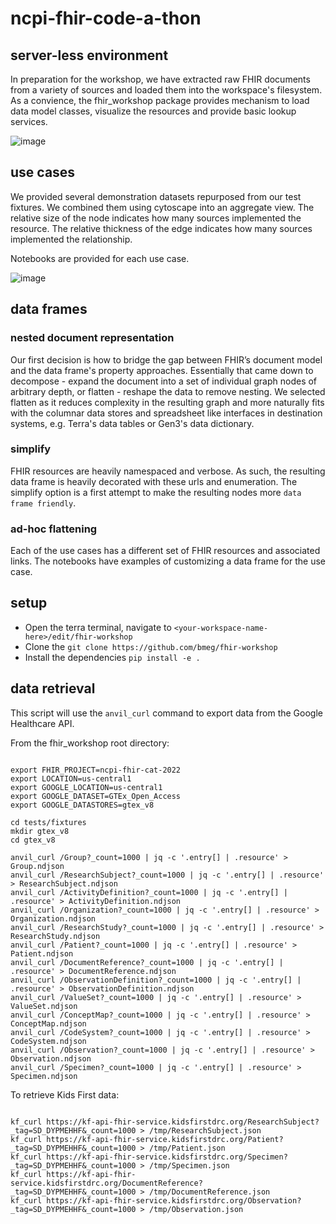 
# ncpi-fhir-code-a-thon


## server-less environment

In preparation for the workshop, we have extracted raw FHIR documents from a variety of sources and loaded them into the workspace's filesystem.  As a convience, the fhir_workshop package provides mechanism to load data model classes, visualize the resources and provide basic lookup services.


![image](https://user-images.githubusercontent.com/47808/175333024-efe2f94b-bf8a-4545-8d25-604de6f95257.png)



## use cases


We provided several demonstration datasets repurposed from our test fixtures.  We combined them using cytoscape into an aggregate view.  The relative size of the node indicates how many sources implemented the resource.  The relative thickness of the edge indicates how many sources implemented the relationship.  

Notebooks are provided for each use case.

![image](https://user-images.githubusercontent.com/47808/175310198-d519e6f7-f67e-4aba-b260-ac543a5f10d6.png)



## data frames

### nested document representation

Our first decision is how to bridge the gap between FHIR’s document model and the data frame's property approaches. 
Essentially that came down to decompose - expand the document into a set of individual graph nodes of arbitrary depth, or flatten - reshape the data to remove nesting. 
We selected flatten as it reduces complexity in the resulting graph and more naturally fits with the columnar data stores and spreadsheet like interfaces in destination systems, e.g. Terra's data tables or Gen3's data dictionary. 

### simplify
FHIR resources are heavily namespaced and verbose. As such, the resulting data frame is heavily decorated with these urls and enumeration. The simplify option is a first attempt to make the resulting nodes more `data frame friendly`.

### ad-hoc flattening
Each of the use cases has a different set of FHIR resources and associated links.  The notebooks have examples of customizing a data frame for the use case.

## setup


* Open the terra terminal, navigate to `<your-workspace-name-here>/edit/fhir-workshop`
* Clone the `git clone https://github.com/bmeg/fhir-workshop`
* Install the dependencies `pip install -e .`

## data retrieval

This script will use the `anvil_curl` command to export data from the Google Healthcare API.

From the fhir_workshop root directory:

```commandline

export FHIR_PROJECT=ncpi-fhir-cat-2022
export LOCATION=us-central1
export GOOGLE_LOCATION=us-central1
export GOOGLE_DATASET=GTEx_Open_Access
export GOOGLE_DATASTORES=gtex_v8

cd tests/fixtures
mkdir gtex_v8
cd gtex_v8

anvil_curl /Group?_count=1000 | jq -c '.entry[] | .resource' > Group.ndjson
anvil_curl /ResearchSubject?_count=1000 | jq -c '.entry[] | .resource' > ResearchSubject.ndjson
anvil_curl /ActivityDefinition?_count=1000 | jq -c '.entry[] | .resource' > ActivityDefinition.ndjson
anvil_curl /Organization?_count=1000 | jq -c '.entry[] | .resource' > Organization.ndjson
anvil_curl /ResearchStudy?_count=1000 | jq -c '.entry[] | .resource' > ResearchStudy.ndjson
anvil_curl /Patient?_count=1000 | jq -c '.entry[] | .resource' > Patient.ndjson
anvil_curl /DocumentReference?_count=1000 | jq -c '.entry[] | .resource' > DocumentReference.ndjson
anvil_curl /ObservationDefinition?_count=1000 | jq -c '.entry[] | .resource' > ObservationDefinition.ndjson
anvil_curl /ValueSet?_count=1000 | jq -c '.entry[] | .resource' > ValueSet.ndjson
anvil_curl /ConceptMap?_count=1000 | jq -c '.entry[] | .resource' > ConceptMap.ndjson
anvil_curl /CodeSystem?_count=1000 | jq -c '.entry[] | .resource' > CodeSystem.ndjson
anvil_curl /Observation?_count=1000 | jq -c '.entry[] | .resource' > Observation.ndjson
anvil_curl /Specimen?_count=1000 | jq -c '.entry[] | .resource' > Specimen.ndjson

```

To retrieve Kids First data:

```commandline

kf_curl https://kf-api-fhir-service.kidsfirstdrc.org/ResearchSubject?_tag=SD_DYPMEHHF&_count=1000 > /tmp/ResearchSubject.json
kf_curl https://kf-api-fhir-service.kidsfirstdrc.org/Patient?_tag=SD_DYPMEHHF&_count=1000 > /tmp/Patient.json
kf_curl https://kf-api-fhir-service.kidsfirstdrc.org/Specimen?_tag=SD_DYPMEHHF&_count=1000 > /tmp/Specimen.json
kf_curl https://kf-api-fhir-service.kidsfirstdrc.org/DocumentReference?_tag=SD_DYPMEHHF&_count=1000 > /tmp/DocumentReference.json
kf_curl https://kf-api-fhir-service.kidsfirstdrc.org/Observation?_tag=SD_DYPMEHHF&_count=1000 > /tmp/Observation.json


```
